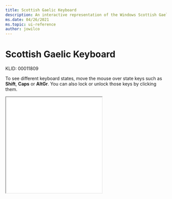 ```yaml
---
title: Scottish Gaelic Keyboard
description: An interactive representation of the Windows Scottish Gaelic keyboard. To see different keyboard states, click or move the mouse over the state keys.
ms.date: 04/26/2021
ms.topic: ui-reference
author: jowilco
---
```


# Scottish Gaelic Keyboard

KLID: 00011809

To see different keyboard states, move the mouse over state keys such as **Shift**, **Caps** or **AltGr**. You can also lock or unlock those keys by clicking them.

<iframe src="kbdgae.html" height="300"></iframe>
